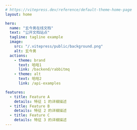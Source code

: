 ```yaml
---
# https://vitepress.dev/reference/default-theme-home-page
layout: home

hero:
  name: "玄今男在线文档"
  text: "公开文档站点"
  tagline: tagline example
  image:
    src: "/.vitepress/public/background.png"
    alt: 玄今男
  actions:
    - theme: brand
      text: 哈哈1
      link: /backend/rabbitmq
    - theme: alt
      text: 哈哈2
      link: /api-examples

features:
  - title: Feature A
    details: 特征 1 的详细描述
  - title: Feature B
    details: 特征 2 的详细描述
  - title: Feature C
    details: 特征 3 的详细描述
---
```


